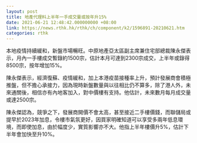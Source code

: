 ```yaml
---
layout: post
title: 地產代理料上半年一手成交量或按年升15%
date: 2021-06-21 12:48:42.000000000 +08:00
link: https://news.rthk.hk/rthk/ch/component/k2/1596891-20210621.htm
categories: rthk
---
```


本地疫情持續緩和，新盤市場暢旺。中原地產亞太區副主席兼住宅部總裁陳永傑表示，月內一手樓成交暫錄約1500宗，估計本月可達到2300宗成交，上半年或錄得8500宗，按年增加15%。

陳永傑表示，經濟復蘇、疫情緩和，加上本港疫苗接種率上升，預計發展商會積極推盤，但不擔心承接力，因為現時新盤數量與以往相比仍不算多，除了港人外，未來通關後，相信亦有內地客加入，對中價樓有支持。他估計，未來數月每月成交量或達2500宗。

陳永傑認為，競爭之下，發展商開價不會太高，甚至接近二手樓價錢，而聯儲局或提早於2023年加息，令樓市氣氛更好，因買家明確知道可以享受多兩年低息環境，而即使加息，由於幅度少，實質影響亦不大。他指上半年樓價升5%，估計下半年會加快至升10%。
